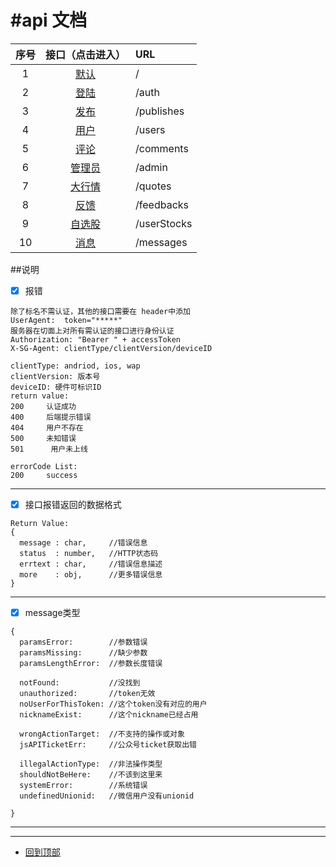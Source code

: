 #api 文档
======================================================

| 序号 | 接口（点击进入） | URL |
| :----: | :---------: | :------- |
| 1 | [默认](/index.md) | / |
| 2 | [登陆](/auth.md) | /auth |
| 3 | [发布](/publish.md) | /publishes |
| 4 | [用户](/user.md) | /users |
| 5 | [评论](/comment.md) | /comments |
| 6 | [管理员](/admin.md) | /admin |
| 7 | [大行情](/quote.md) | /quotes |
| 8 | [反馈](/feedback.md) | /feedbacks |
| 9 | [自选股](/userStock.md) | /userStocks |
| 10 | [消息](/message.md) | /messages |


##说明
- [x] 报错
```
除了标名不需认证，其他的接口需要在 header中添加 
UserAgent:  token="*****" 
服务器在切面上对所有需认证的接口进行身份认证
Authorization: "Bearer " + accessToken
X-SG-Agent: clientType/clientVersion/deviceID

clientType: andriod, ios, wap
clientVersion: 版本号
deviceID: 硬件可标识ID
return value:
200     认证成功
400     后端提示错误
404     用户不存在
500     未知错误
501      用户未上线

errorCode List:
200     success
```
------------------------------------------------------
- [x] 接口报错返回的数据格式
```
Return Value:
{
  message : char,     //错误信息
  status  : number,   //HTTP状态码
  errtext : char,     //错误信息描述
  more    : obj,      //更多错误信息
}

```
------------------------------------------------------
- [x] message类型
```
{
  paramsError:        //参数错误
  paramsMissing:      //缺少参数
  paramsLengthError:  //参数长度错误

  notFound:           //没找到
  unauthorized:       //token无效
  noUserForThisToken: //这个token没有对应的用户
  nicknameExist:      //这个nickname已经占用

  wrongActionTarget:  //不支持的操作或对象
  jsAPITicketErr:     //公众号ticket获取出错

  illegalActionType:  //非法操作类型
  shouldNotBeHere:    //不该到这里来
  systemError:        //系统错误
  undefinedUnionid:   //微信用户没有unionid

}
```
------------------------------------------------------
------------------------------------------------------

* [回到顶部](#readme)
